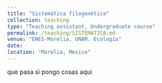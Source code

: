 ```yaml
---
title: "Sistemática filogenética"
collection: teaching
type: "Teaching assistant, Undergraduate course"
permalink: /teaching/SISTEMATICA.md
venue: "ENES-Morelia, UNAM. Ecología"
date: 
location: "Morelia, Mexico"
---
```

que pasa si pongo cosas aqui
